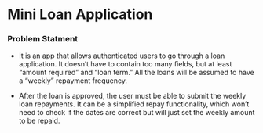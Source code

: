 # Mini Loan Application

### Problem Statment

- It is an app that allows authenticated users to go through a loan application. It doesn’t have to contain too many fields, but at least “amount
required” and “loan term.” All the loans will be assumed to have a “weekly” repayment frequency.

- After the loan is approved, the user must be able to submit the weekly loan repayments. It can be a simplified repay functionality, which won’t
need to check if the dates are correct but will just set the weekly amount to be repaid.